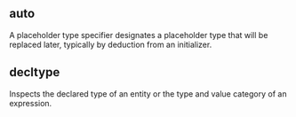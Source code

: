 ## auto
A placeholder type specifier designates a placeholder type that will be replaced later, typically by deduction from an initializer.
## decltype
Inspects the declared type of an entity or the type and value category of an expression.